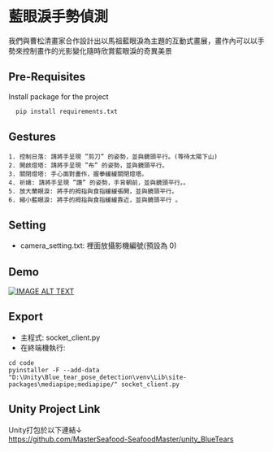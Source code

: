 
# 藍眼淚手勢偵測

我們與曹松清畫家合作設計出以馬祖藍眼淚為主題的互動式畫展，畫作內可以以手勢來控制畫作的光影變化隨時欣賞藍眼淚的奇異美景


## Pre-Requisites

Install package for the project

```bash
  pip install requirements.txt
```


## Gestures
    1. 控制日落: 請將手呈現 ”剪刀” 的姿勢，並與鏡頭平行。(等待太陽下山)
    2. 開啟燈塔: 請將手呈現 ”布” 的姿勢，並與鏡頭平行。
    3. 關閉燈塔: 手心面對畫作，握拳緩緩關閉燈塔。
    4. 祈禱: 請將手呈現 ”讚” 的姿勢，手背朝前，並與鏡頭平行。。
    5. 放大蘭眼淚: 將手的拇指與食指緩緩張開，並與鏡頭平行。
    6. 縮小藍眼淚: 將手的拇指與食指緩緩靠近，並與鏡頭平行 。

## Setting
- camera_setting.txt: 裡面放攝影機編號(預設為 0)

## Demo
[![IMAGE ALT TEXT](http://img.youtube.com/vi/FBhia4bdPUk/0.jpg)](https://www.youtube.com/watch?v=FBhia4bdPUk)

## Export
- 主程式: socket_client.py
- 在終端機執行:
```
cd code
pyinstaller -F --add-data "D:\Unity\Blue_tear_pose_detection\venv\Lib\site-packages\mediapipe;mediapipe/" socket_client.py
```


## Unity Project Link
Unity打包於以下連結↓\
https://github.com/MasterSeafood-SeafoodMaster/unity_BlueTears

